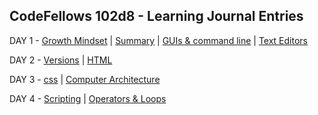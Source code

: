 
## CodeFellows 102d8 - Learning Journal Entries

DAY 1 - [Growth Mindset](https://cassandraortiz.github.io/learning-journal/Growthmindset)  \| [Summary](https://cassandraortiz.github.io/learning-journal/learning-summary) \| 
[GUIs & command line](https://cassandraortiz.github.io/learning-journal/Commandline) \|
[Text Editors](https://cassandraortiz.github.io/learning-journal/editors)

DAY 2 - [Versions](https://cassandraortiz.github.io/learning-journal/versions) \| [HTML](https://cassandraortiz.github.io/learning-journal/html)

DAY 3 - [css](https://cassandraortiz.github.io/learning-journal/CSS) \| [Computer Architecture](https://cassandraortiz.github.io/learning-journal/Architecture-Logic)

DAY 4 - [Scripting](https://cassandraortiz.github.io/learning-journal/Scripts) \| [Operators & Loops](https://cassandraortiz.github.io/learning-journal/Operations-Loops)

